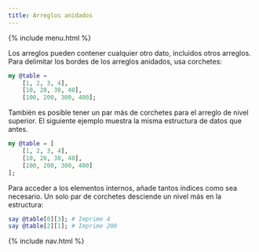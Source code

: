```yaml
---
title: Arreglos anidados
---
```


{% include menu.html %}

Los arreglos pueden contener cualquier otro dato, incluidos otros arreglos. Para delimitar los bordes de los arreglos anidados, usa corchetes:

```raku
my @table = 
    [1, 2, 3, 4],
    [10, 20, 30, 40],
    [100, 200, 300, 400];
```

También es posible tener un par más de corchetes para el arreglo de nivel superior. El siguiente ejemplo muestra la misma estructura de datos que antes.

```raku
my @table = [
    [1, 2, 3, 4],
    [10, 20, 30, 40],
    [100, 200, 300, 400]
];
```

Para acceder a los elementos internos, añade tantos índices como sea necesario. Un solo par de corchetes desciende un nivel más en la estructura:

```raku
say @table[0][3]; # Imprime 4
say @table[2][1]; # Imprime 200 
```


{% include nav.html %}